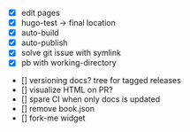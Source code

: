 * [x] edit pages
* [x] hugo-test -> final location
* [x] auto-build
* [x] auto-publish
* [x] solve git issue with symlink
* [x] pb with working-directory
* [] versioning docs? tree for tagged releases
* [] visualize HTML on PR?
* [] spare CI when only docs is updated
* [] remove book.json
* [] fork-me widget
